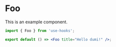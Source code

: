 # Foo

This is an example component.

```jsx
import { Foo } from 'use-hooks';

export default () => <Foo title="Hello dumi!" />;
```
